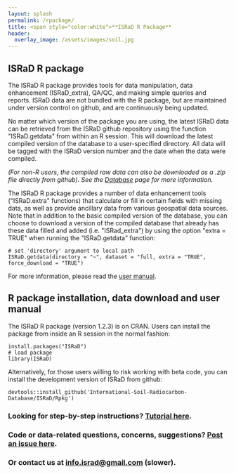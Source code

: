 ```yaml
---
layout: splash
permalink: /rpackage/
title: <span style="color:white">**ISRaD R Package**
header:
  overlay_image: /assets/images/soil.jpg
---
```



## ISRaD R package
The ISRaD R package provides tools for data manipulation, data enhancement (ISRaD_extra), QA/QC, and making simple queries and reports. ISRaD data are not bundled with the R package, but are maintained under version control on github, and are continuously being updated.

No matter which version of the package you are using, the latest ISRaD data can be retrieved from the ISRaD github repository using the function "ISRaD.getdata" from within an R session. This will download the latest compiled version of the database to a user-specified directory. All data will be tagged with the ISRaD version number and the date when the data were compiled. 

*(For non-R users, the compiled raw data can also be downloaded as a .zip file directly from github). See the [Database](https://soilradiocarbon.org/database/) page for more information.* 

The ISRaD R package provides a number of data enhancement tools ("ISRaD.extra" functions) that calculate or fill in certain fields with missing data, as well as provide ancillary data from various geospatial data sources. Note that in addition to the basic compiled version of the database, you can choose to download a version of the compiled database that already has these data filled and added (i.e. "ISRad_extra") by using the option "extra = TRUE" when running the "ISRaD.getdata" function:

```
# set 'directory' argument to local path
ISRaD.getdata(directory = "~", dataset = "full, extra = "TRUE", force_download = "TRUE")
```

For more information, please read the [user manual](https://github.com/International-Soil-Radiocarbon-Database/ISRaD/raw/master/ISRaD.pdf).

## R package installation, data download and user manual
The ISRaD R package (version 1.2.3) is on CRAN. Users can install the package from inside an R session in the normal fashion:
```
install.packages("ISRaD")
# load package
library(ISRaD)
```

Alternatively, for those users willing to risk working with beta code, you can install the development version of ISRaD from github:
```
devtools::install_github('International-Soil-Radiocarbon-Database/ISRaD/Rpkg')
```

### Looking for step-by-step instructions? [Tutorial here](/user_manual_Aug15_2019.html).

### Code or data-related questions, concerns, suggestions? [Post an issue here](https://github.com/International-Soil-Radiocarbon-Database/ISRaD/issues). 
### Or contact us at info.israd@gmail.com (slower).

